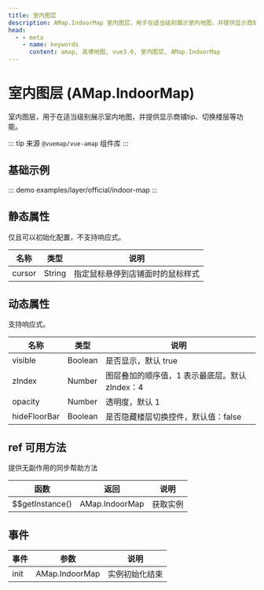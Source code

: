```yaml
---
title: 室内图层
description: AMap.IndoorMap 室内图层，用于在适当级别展示室内地图，并提供显示商铺tip、切换楼层等功能
head:
  - - meta
    - name: keywords
      content: amap, 高德地图, vue3.0, 室内图层, AMap.IndoorMap
---
```


# 室内图层 (AMap.IndoorMap)
室内图层，用于在适当级别展示室内地图，并提供显示商铺tip、切换楼层等功能。

::: tip
来源 ```@vuemap/vue-amap``` 组件库
:::

## 基础示例

::: demo
examples/layer/official/indoor-map
:::


## 静态属性
仅且可以初始化配置，不支持响应式。

名称 | 类型 | 说明
---|---|---|
cursor  | String | 指定鼠标悬停到店铺面时的鼠标样式

## 动态属性
支持响应式。

名称 | 类型 | 说明
---|---|---|
visible | Boolean | 是否显示，默认 true
zIndex | Number | 图层叠加的顺序值，1 表示最底层。默认 zIndex：4
opacity | Number | 透明度，默认 1
hideFloorBar  | Boolean | 是否隐藏楼层切换控件，默认值：false

## ref 可用方法
提供无副作用的同步帮助方法

函数 | 返回 | 说明
---|---|---|
$$getInstance() | AMap.IndoorMap | 获取实例

## 事件

事件 | 参数 | 说明
---|---|---|
init | AMap.IndoorMap | 实例初始化结束
